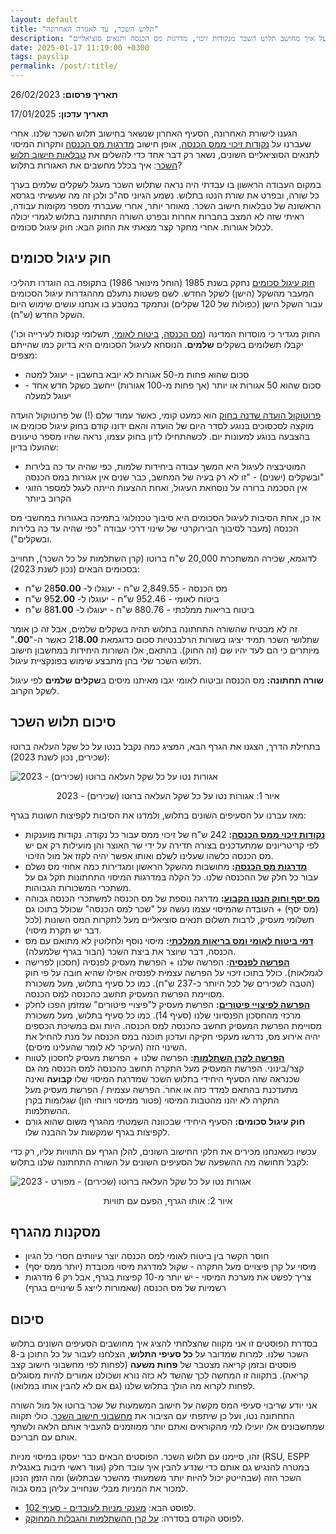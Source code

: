 ```yaml
---
layout: default
title: "תלוש השכר, עד לאגורה האחרונה"
description: "חוק עיגול סכומים וסיכום כל מה שלמדנו על איך מחושב תלוש השכר מנקודות זיכוי, מדרגות מס הכנסה ותנאים סוציאליים"
date: 2025-01-17 11:19:00 +0300
tags: payslip
permalink: /post/:title/
---
```

**תאריך פרסום:** 26/02/2023

**תאריך עדכון:** 17/01/2025

הגענו לישורת האחרונה, הסעיף האחרון שנשאר בחישוב תלוש השכר שלנו. אחרי שעברנו על [נקודות זיכוי ממס הכנסה](../נקודות-זיכוי-ממס-הכנסה/), אופן חישוב [מדרגות מס הכנסה](../מדרגות-מס-הכנסה/) ותקרות המיסוי לתנאים הסוציאליים השונים, נשאר רק דבר אחד כדי להשלים את [טבלאות חישוב תלוש השכר](https://drive.google.com/drive/folders/1JZmJg2pkD97mQ_fJOBcbuyMOiO_fFsCr?usp=sharing): איך בכלל מחשבים את האגורות בתלוש?


במקום העבודה הראשון בו עבדתי היה נראה שתלוש השכר מעגל לשקלים שלמים בערך כל שורה, ובפרט את שורת הנטו בתלוש. נשמע הגיוני סה"כ ולכן זה מה שעשיתי בגרסא הראשונה של טבלאות חישוב השכר. מאוחר יותר, אחרי שעברתי מספר מקומות עבודה, ראיתי שזה לא המצב בחברות אחרות ובפרט השורה התחתונה בתלוש לגמרי יכולה לכלול אגורות. אחרי מחקר קצר מצאתי את החוק הבא: חוק עיגול סכומים.


## חוק עיגול סכומים
[חוק עיגול סכומים](https://fs.knesset.gov.il//11/law/11_lsr_210470.PDF) נחקק בשנת 1985 (הוחל מינואר 1986) בתקופה בה הוגדרו תהליכי המעבר מהשקל (הישן) לשקל החדש. לשם פשטות נתעלם מההגדרות עיגול הסכומים עבור השקל הישן (כפולות של 120 שקלים) ונתמקד במטבע בו אנחנו עושים שימוש היום השקל החדש (ש"ח).


החוק מגדיר כי מוסדות המדינה ([מס הכנסה](https://fs.knesset.gov.il//11/law/11_lsr_210470.PDF), [ביטוח לאומי](https://www.nevo.co.il/law_html/law01/039_122.htm), תשלומי קנסות לעירייה וכו') יקבלו תשלומים בשקלים **שלמים**. הנוסחא לעיגול הסכומים היא בדיוק כמו שהייתם מצפים:
* סכום שהוא פחות מ-50 אגורות לא יובא בחשבון - יעוגל למטה
* סכום שהוא 50 אגורות או יותר (אך פחות מ-100 אגורות) ייחשב כשקל חדש אחד - יעוגל למעלה

[פרוטוקול הועדה שדנה בחוק](https://fs.knesset.gov.il/11/Committees/11_ptv_449957.DOC) הוא כמעט קומי, כאשר עמוד שלם (!) של פרוטוקול הועדה מוקצה לסכסוכים בנוגע לסדר היום של הועדה והאם ידונו קודם בחוק עיגול סכומים או בהצבעה בנוגע למעונות יום. לכשהתחילו לדון בחוק עצמו, נראה שהיו מספר טיעונים שהועלו בדיון:
* המוטיבציה לעיגול היא המשך עבודה ביחידות שלמות, כפי שהיה עד כה בלירות ובשקלים (ישנים) - "זו לא רק בעיה של המחשב, כבר שנים אין אגורות במס הכנסה"
* אין הסכמה ברורה על נוסחאת העיגול, ואחת ההצעות הייתה לעגל למספר הזוגי הקרוב ביותר

אז כן, אחת הסיבות לעיגול הסכומים היא סיבוך טכנולוגי בתמיכה באגורות במחשבי מס הכנסה (מעבר לסיבוך הבירוקרטי של שינוי דרכי עבודה "כפי שהיה עד כה בלירות ובשקלים").


לדוגמא, שכירה המשתכרת 20,000 ש"ח ברוטו (קרן השתלמות על כל השכר), תחוייב בסכומים הבאים (נכון לשנת 2023):
* מס הכנסה - 2,849.55 ש"ח - יעוגלו ל- 28**50.00** ש"ח
* ביטוח לאומי - 952.46 ש"ח - יעוגלו ל- 95**2.00** ש"ח
* ביטוח בריאות ממלכתי - 880.76 ש"ח - יעוגלו ל- 88**1.00** ש"ח

זה לא מבטיח שהשורה התחתונה בתלוש תהיה בשקלים שלמים, אבל זה כן אומר שתלושי השכר תמיד יציגו בשורות הרלבנטיות סכום כדוגמאת 21**8.00** כאשר ה-"**00.**" מיותרים כי הם לעד יהיו שם (זה החוק). בהתאם, אלו השורות היחידות במחשבון חישוב תלוש השכר שלי בהן מתבצע שימוש בפונקציית עיגול.


**שורה תחתונה:** מס הכנסה וביטוח לאומי יגבו מאיתנו מיסים ב**שקלים שלמים** לפי עיגול לשקל הקרוב.


## סיכום תלוש השכר
בתחילת הדרך, הצגנו את הגרף הבא, המציג כמה נקבל בנטו על כל שקל העלאה ברוטו (שכירים, נכון לשנת 2023):

<img style="display: block; margin: auto;"
src="/assets/images/ברוטו_לנטו.png" alt="אגורות נטו על כל שקל העלאה ברוטו (שכירים) - 2023" title="אגורות נטו על כל שקל העלאה ברוטו (שכירים) - 2023">
<p style="text-align: center;">
איור 1: אגורות נטו על כל שקל העלאה ברוטו (שכירים) - 2023
</p>

מאז עברנו על הסעיפים השונים בתלוש, ולמדנו את הסיבות לקפיצות השונות בגרף:
* **[נקודות זיכוי ממס הכנסה](../נקודות-זיכוי-ממס-הכנסה/):** 242 ש"ח של זיכוי ממס עבור כל נקודה. נקודות מוענקות לפי קריטריונים שמתעדכנים בצורה תדירה על ידי שר האוצר והן מועילות רק אם יש מס הכנסה כלשהו שעלינו לשלם ואותו אפשר יהיה לקזז אל מול הזיכוי.
* **[מדרגות מס הכנסה](../מדרגות-מס-הכנסה/):** מחושבות מהשקל הראשון ומגדירות כמה אחוזי מס נשלם עבור כל חלק של ההכנסה שלנו. כל הקלה במדרגות המיסוי התחתונות תקל גם על משתכרי המשכורות הגבוהות.
* **[מס יסף וחוק הנטו הקבוע](../חוק-הנטו-הקבוע/):** מדרגה נוספת של מס הכנסה למשתכרי הכנסה גבוהה (מס יסף) + העובדה שהמיסוי עצמו נעשה על "שכר למס הכנסה" שכולל בתוכו גם תשלומי מעסיק, לרבות תשלום תנאים סוציאליים מעל לתקרות המס השונות (לכל דבר יש תקרת מיסוי).
* **[דמי ביטוח לאומי ומס בריאות ממלכתי](../מס-הכנסה-ממאדים-וביטוח-לאומי-מנוגה/):** מיסוי נוסף ולחלוטין לא מתואם עם מס הכנסה, דבר שיוצר את ביצת השכר (הבור בגרף שלמעלה).
* **[הפרשה לפנסיה](../על-פנסיה-וזיכוי-המס-החבוי/):** הפרשה שלנו + הפרשת מעסיק לפנסיה (חסכון לפרישה לגמלאות). כולל בתוכו זיכוי על הפרשה עצמית לפנסיה אפילו שהיא חובה על פי חוק (הטבה לשכירים של לכל היותר כ-237 ש"ח). כמו כל סעיף בתלוש, מעל משכורת מסויימת הפרשת המעסיק תחשב כהכנסה למס הכנסה.
* **[הפרשה לפיצויי פיטורים](../פיצויי-הפיטורים-והמיסוי-הכפול/):** הפרשת מעסיק ל"פיצויי פיטורים" שמזמן הפכו לחלק מרכזי מהחסכון הפנסיוני שלנו (סעיף 14). כמו כל סעיף בתלוש, מעל משכורת מסויימת הפרשת המעסיק תחשב כהכנסה למס הכנסה. היות וגם במשיכת הכספים יהיה אירוע מס, נדרשו מעקפי חקיקה ועדכון תוכנה במס הכנסה על מנת להחיל את השינוי הזה (העיקר לא לומר שהעלינו מיסים).
* **[הפרשה לקרן השתלמות](../קרן-השתלמות/):** הפרשה שלנו + הפרשת מעסיק לחסכון לטווח קצר/בינוני. הפרשת המעסיק מעל התקרה תחשב כהכנסה למס הכנסה מה גם שכנראה שזה הסעיף היחידי בתלוש השכר שמדרגת המיסוי שלו **קבועה** ואינה מתעדכנת בהתאם למדד כזה או אחר. הפרשה עצמית / הפרשת מעסיק מעל התקרה לא יהנו מהטבות המיסוי (פטור ממיסוי רווחי הון) שגלומות בקרן ההשתלמות.
* **חוק עיגול סכומים:** הסעיף היחידי שבכוונה השמטתי מהגרף משום שהוא גורם לקפיצות בגרף שמקשות על ההבנה שלו.

עכשיו כשאנחנו מכירים את חלקי החישוב השונים, להלן הגרף עם התוויות עליו, רק כדי לקבל תחושה מה ההשפעה של הסעיפים השונים על השורה התחתונה שלנו בתלוש:

<img style="display: block; margin: auto;"
src="/assets/images/מדרגות מיסוי - פירוט מלא - 2023.png" alt="אגורות נטו על כל שקל העלאה ברוטו (שכירים) - מפורט - 2023" title="אגורות נטו על כל שקל העלאה ברוטו (שכירים) - מפורט - 2023">
<p style="text-align: center;">
איור 2: אותו הגרף, הפעם עם תוויות
</p>

## מסקנות מהגרף
* חוסר הקשר בין ביטוח לאומי למס הכנסה יוצר עיוותים חסרי כל הגיון
* מיסוי על קרן פיצויים מעל התקרה - שקול למדרגת מיסוי מכובדת (יותר ממס יסף)
* צריך לפשט את מערכת המיסוי - יש יותר מ-10 קפיצות בגרף, אבל רק 6 מדרגות רשמיות של מס הכנסה (שאמורות לייצג 5 שינויים בגרף)

## סיכום
בסדרת הפוסטים זו אני מקווה שהצלחתי להציג איך מחושבים הסעיפים השונים בתלוש השכר שלנו. למרות שמדובר על **כל סעיפי התלוש**, הצלחנו לעבור על כל התוכן ב-8 פוסטים ובזמן קריאה מצטבר של **פחות משעה** (לפחות לפי מחשבוני חישוב קצב קריאה). בתקווה זו המחשה לכך שהשד לא כזה נורא ושכולנו אמורים להיות מסוגלים לפחות לקרוא מה הולך בתלוש שלנו (גם אם לא להבין אותו במלואו).


אני יודע שריבוי סעיפי המס מקשה על חישוב המשמעות של שכר ברוטו אל מול השורה התחתונה נטו, ועל כן שיתפתי עם הציבור את [מחשבוני חישוב השכר](https://drive.google.com/drive/folders/1JZmJg2pkD97mQ_fJOBcbuyMOiO_fFsCr?usp=sharing). כולי תקווה שמחשבונים אלו יועילו למי מהקוראים ואתם יותר ממוזמנים להעביר אותם הלאה ולשתף אותם עם חבריכם.


זהו, סיימנו עם תלוש השכר. הפוסטים הבאים כבר יעסקו במיסוי מניות (RSU, ESPP ועוד ראשי תיבות באנגלית) במטרה להנגיש גם אותם כדי שנדע להבין איך עובד חלק השכר הזה (שבהייטק יכול להיות יותר משמעותי מהשכר שבתלוש) ומה הזמן הנכון למכור את המניות מבלי שנחוייב עליהן במס גבוה.

* לפוסט הבא: [מענקי מניות לעובדים - סעיף 102](../מענקי-מניות-לעובדים-סעיף-102/).
* לפוסט הקודם בסדרה: [על קרן ההשתלמות והגבלות המחוקק](../קרן-השתלמות/).


